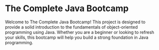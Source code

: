 # The Complete Java Bootcamp

Welcome to The Complete Java Bootcamp! This project is designed to provide a solid introduction to the fundamentals of object-oriented programming using Java. Whether you are a beginner or looking to refresh your skills, this bootcamp will help you build a strong foundation in Java programming.
